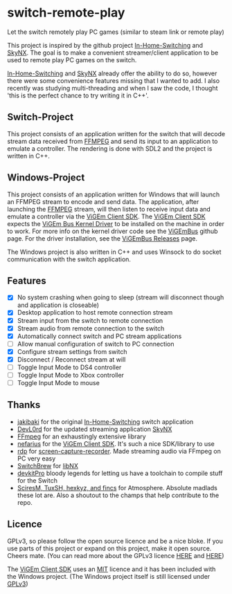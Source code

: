 # switch-remote-play

Let the switch remotely play PC games (similar to steam link or remote play)

This project is inspired by the github project [In-Home-Switching](https://github.com/jakibaki/In-Home-Switching) and [SkyNX](https://github.com/DevL0rd/SkyNX). The goal is to make a convenient streamer/client application to be used to remote play PC games on the switch.

[In-Home-Switching](https://github.com/jakibaki/In-Home-Switching) and [SkyNX](https://github.com/DevL0rd/SkyNX) already offer the ability to do so, however there were some convenience features missing that I wanted to add. I also recently was studying multi-threading and when I saw the code, I thought 'this is the perfect chance to try writing it in C++'.

## Switch-Project

This project consists of an application written for the switch that will decode stream data received from [FFMPEG](https://github.com/FFmpeg/FFmpeg) and send its input to an application to emulate a controller. The rendering is done with SDL2 and the project is written in C++.

## Windows-Project

This project consists of an application written for Windows that will launch an FFMPEG stream to encode and send data. The application, after launching the [FFMPEG](https://github.com/FFmpeg/FFmpeg) stream, will then listen to receive input data and emulate a controller via the [ViGEm Client SDK](https://github.com/ViGEm/ViGEmClient). The [ViGEm Client SDK](https://github.com/ViGEm/ViGEmClient) expects the [ViGEm Bus Kernel Driver](https://github.com/ViGEm/ViGEmBus) to be installed on the machine in order to work. For more info on the kernel driver code see the [ViGEmBus](https://github.com/ViGEm/ViGEmBus) github page. For the driver installation, see the [ViGEmBus Releases](https://github.com/ViGEm/ViGEmBus/releases) page.

The Windows project is also written in C++ and uses Winsock to do socket communication with the switch application.

## Features

- [x] No system crashing when going to sleep (stream will disconnect though and application is closeable)
- [x] Desktop application to host remote connection stream
- [x] Stream input from the switch to remote connection
- [x] Stream audio from remote connection to the switch
- [x] Automatically connect switch and PC stream applications
- [ ] Allow manual configuration of switch to PC connection
- [x] Configure stream settings from switch
- [x] Disconnect / Reconnect stream at will
- [ ] Toggle Input Mode to DS4 controller
- [ ] Toggle Input Mode to Xbox controller
- [ ] Toggle Input Mode to mouse

## Thanks

- [jakibaki](https://github.com/jakibaki) for the original [In-Home-Switching](https://github.com/jakibaki/In-Home-Switching) switch application
- [DevL0rd](https://github.com/DevL0rd) for the updated streaming application [SkyNX](https://github.com/DevL0rd/SkyNX)
- [FFmpeg](https://www.ffmpeg.org/) for an exhaustingly extensive library
- [nefarius](https://github.com/nefarius) for the [ViGEm Client SDK](https://github.com/ViGEm/ViGEmClient). It's such a nice SDK/library to use
- [rdp](https://github.com/rdp) for [screen-capture-recorder](https://github.com/rdp/screen-capture-recorder-to-video-windows-free). Made streaming audio via FFmpeg on PC very easy
- [SwitchBrew](https://switchbrew.org/wiki/Main_Page) for [libNX](https://github.com/switchbrew/libnx)
- [devkitPro](https://devkitpro.org/) bloody legends for letting us have a toolchain to compile stuff for the Switch
- [SciresM, TuxSH, hexkyz, and fincs](https://github.com/Atmosphere-NX/Atmosphere) for Atmosphere. Absolute madlads these lot are. Also a shoutout to the champs that help contribute to the repo.

## Licence

GPLv3, so please follow the open source licence and be a nice bloke. If you use parts of this project or expand on this project, make it open source. Cheers mate. (You can read more about the GPLv3 licence [HERE](https://tldrlegal.com/license/gnu-general-public-license-v3-(gpl-3)) and [HERE](https://choosealicense.com/licenses/lgpl-3.0/))

The [ViGEm Client SDK](https://github.com/ViGEm/ViGEmClient) uses an [MIT](https://tldrlegal.com/license/mit-license) licence and it has been included with the Windows project. (The Windows project itself is still licensed under [GPLv3](https://tldrlegal.com/license/gnu-general-public-license-v3-(gpl-3)))

